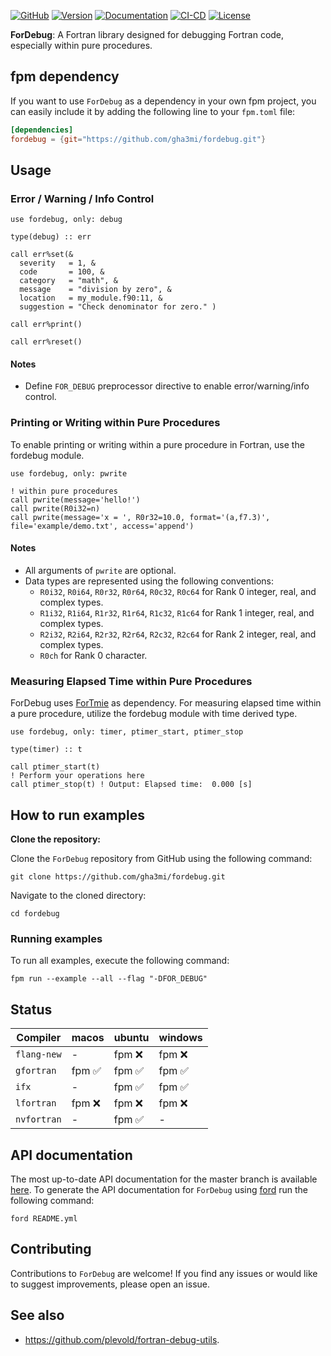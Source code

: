 [![GitHub](https://img.shields.io/badge/GitHub-ForDebug-blue.svg?style=social&logo=github)](https://github.com/gha3mi/fordebug)
[![Version](https://img.shields.io/github/release/gha3mi/fordebug.svg)](https://github.com/gha3mi/fordebug/releases/latest)
[![Documentation](https://img.shields.io/badge/ford-Documentation%20-blueviolet.svg)](https://gha3mi.github.io/fordebug/)
[![CI-CD](https://github.com/gha3mi/fordebug/actions/workflows/CI-CD.yml/badge.svg)](https://github.com/gha3mi/fordebug/actions/workflows/CI-CD.yml) 
[![License](https://img.shields.io/github/license/gha3mi/fordebug?color=green)](https://github.com/gha3mi/fordebug/blob/main/LICENSE)

**ForDebug**: A Fortran library designed for debugging Fortran code, especially within pure procedures.

## fpm dependency

If you want to use `ForDebug` as a dependency in your own fpm project,
you can easily include it by adding the following line to your `fpm.toml` file:

```toml
[dependencies]
fordebug = {git="https://github.com/gha3mi/fordebug.git"}
```

## Usage

### Error / Warning / Info Control

```Fortran
use fordebug, only: debug

type(debug) :: err

call err%set(&
  severity   = 1, &
  code       = 100, &
  category   = "math", &
  message    = "division by zero", &
  location   = my_module.f90:11, &
  suggestion = "Check denominator for zero." )

call err%print()

call err%reset()
```

#### Notes

- Define `FOR_DEBUG` preprocessor directive to enable error/warning/info control.

### Printing or Writing within Pure Procedures

To enable printing or writing within a pure procedure in Fortran, use the fordebug module.

```Fortran
use fordebug, only: pwrite

! within pure procedures
call pwrite(message='hello!')
call pwrite(R0i32=n)
call pwrite(message='x = ', R0r32=10.0, format='(a,f7.3)', file='example/demo.txt', access='append')
```

#### Notes

- All arguments of `pwrite` are optional.
- Data types are represented using the following conventions:
  - `R0i32`, `R0i64`, `R0r32`, `R0r64`, `R0c32`, `R0c64` for Rank 0 integer, real, and complex types.
  - `R1i32`, `R1i64`, `R1r32`, `R1r64`, `R1c32`, `R1c64` for Rank 1 integer, real, and complex types.
  - `R2i32`, `R2i64`, `R2r32`, `R2r64`, `R2c32`, `R2c64` for Rank 2 integer, real, and complex types.
  - `R0ch` for Rank 0 character.

### Measuring Elapsed Time within Pure Procedures

ForDebug uses [ForTmie](https://github.com/gha3mi/fortime) as dependency. For measuring elapsed time within a pure procedure, utilize the fordebug module with time derived type.

```Fortran
use fordebug, only: timer, ptimer_start, ptimer_stop

type(timer) :: t

call ptimer_start(t)
! Perform your operations here
call ptimer_stop(t) ! Output: Elapsed time:  0.000 [s]
```

## How to run examples

**Clone the repository:**

Clone the `ForDebug` repository from GitHub using the following command:

```shell
git clone https://github.com/gha3mi/fordebug.git
```

Navigate to the cloned directory:

```shell
cd fordebug
```

### Running examples

To run all examples, execute the following command:

```shell
fpm run --example --all --flag "-DFOR_DEBUG"
```

## Status

<!-- STATUS:setup-fortran-conda:START -->
| Compiler   | macos | ubuntu | windows |
|------------|----------------------|----------------------|----------------------|
| `flang-new` | - | fpm ❌ | fpm ❌ |
| `gfortran` | fpm ✅ | fpm ✅ | fpm ✅ |
| `ifx` | - | fpm ✅ | fpm ✅ |
| `lfortran` | fpm ❌ | fpm ❌ | fpm ❌ |
| `nvfortran` | - | fpm ✅ | - |
<!-- STATUS:setup-fortran-conda:END -->

## API documentation

The most up-to-date API documentation for the master branch is available
[here](https://gha3mi.github.io/fordebug/).
To generate the API documentation for `ForDebug` using
[ford](https://github.com/Fortran-FOSS-Programmers/ford) run the following
command:

```shell
ford README.yml
```

## Contributing

Contributions to `ForDebug` are welcome!
If you find any issues or would like to suggest improvements, please open an issue.

## See also

- https://github.com/plevold/fortran-debug-utils.
